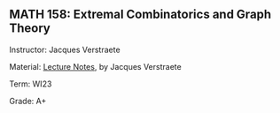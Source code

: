 ## MATH 158: Extremal Combinatorics and Graph Theory

Instructor: Jacques Verstraete

Material: [Lecture Notes](https://github.com/himetsai/math/blob/main/math158/lecture_notes.pdf), by Jacques Verstraete

Term: WI23

Grade: A+